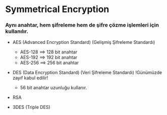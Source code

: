 # Symmetrical Encryption

### Aynı anahtar, hem şifreleme hem de şifre çözme işlemleri için kullanılır.

- AES (Advanced Encryption Standard) (Gelişmiş Şifreleme Standardı)
    - AES-128 ==> 128 bit anahtar
    - AES-192 ==> 192 bit anahtar
    - AES-256 ==> 256 bit anahtar

- DES (Data Encryption Standard) (Veri Şifreleme Standardı) !Günümüzde zayıf kabul edilir!
    - 56 bit anahtar uzunluğu kullanır.
    
- RSA
- 3DES (Triple DES)